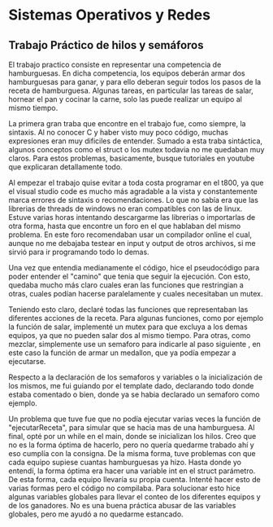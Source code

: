 # Sistemas Operativos y Redes

## Trabajo Práctico de hilos y semáforos


El trabajo practico consiste en representar una competencia de hamburguesas. En dicha competencia, los equipos deberán armar dos hamburguesas para ganar, y para ello deberan seguir todos los pasos de la receta de hamburguesa. Algunas tareas, en particular las tareas de salar, hornear el pan y cocinar la carne, solo las puede realizar un equipo al mismo tiempo. 

La primera gran traba que encontre en el trabajo fue, como siempre, la sintaxis. Al no conocer C y haber visto muy poco código, muchas expresiones eran muy dificiles de entender.
Sumado a esta traba sintáctica, algunos conceptos como el struct o los mutex todavia no me quedaban muy claros. Para estos problemas, basicamente, busque tutoriales en youtube que explicaran detallamente todo. 

Al empezar el trabajo quise evitar a toda costa programar en el t800, ya que el visual studio code es mucho más agradable a la vista y constantemente marca errores de sintaxis o recomendaciones. Lo que no sabía era que las librerias de threads de windows no eran compatibles con las de linux. Estuve varias horas intentando descargarme las librerias o importarlas de otra forma, hasta que encontre un foro en el que hablaban del mismo problema. En este foro recomendaban usar un compilador online el cual, aunque no me debajaba testear en input y output de otros archivos, si me sirvió para ir programando todo lo demas. 

Una vez que entendia medianamente el código, hice el pseudocódigo para poder entender el "camino" que tenia que seguir la ejecución. Con esto, quedaba mucho más claro cuales eran las funciones que restringian a otras, cuales podían hacerse paralelamente y cuales necesitaban un mutex. 

Teniendo esto claro, declaré todas las funciones que representaban las diferentes acciones de la receta. Para algunas funciones, como por ejemplo la función de salar, implementé un mutex para que excluya a los demas equipos, ya que no pueden salar dos al mismo tiempo. Para otras, como mezclar, simplemente use un semaforo para indicarle al paso siguiente , en este caso la función de armar un medallon, que ya podía empezar a ejecutarse. 

Respecto a la declaración de los semaforos y variables o la inicialización de los mismos, me fui guiando por el template dado, declarando todo donde estaba comentado o bien, donde ya se habia declarado un semaforo como ejemplo. 

Un problema que tuve fue que no podía ejecutar varias veces la función de "ejecutarReceta", para simular que se hacia mas de una hamburguesa. Al final, opté por un while en el main, donde se inicializan los hilos. Creo que no es la forma óptima de hacerlo, pero no quería quedarme trabado ahí y eso cumplía con la consigna. De la misma forma, tuve problemas con que cada equipo supiese cuantas hamburguesas ya hizo. Hasta donde yo entendí, la forma óptima era hacer una variable int en el struct parámetro. De esta forma, cada equipo llevaría su propia cuenta. Intenté hacer esto de varias formas pero el código no compilaba. Para solucionar esto hice algunas variables globales para llevar el conteo de los diferentes equipos y de los ganadores. No es una buena práctica abusar de las variables globales, pero me ayudó a no quedarme estancado. 



